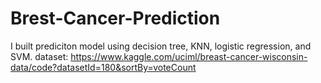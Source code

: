 # Brest-Cancer-Prediction
I built prediciton model using decision tree, KNN, logistic regression, and SVM.
dataset: https://www.kaggle.com/uciml/breast-cancer-wisconsin-data/code?datasetId=180&sortBy=voteCount
